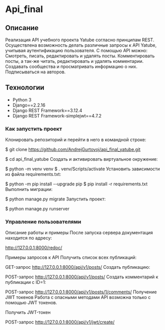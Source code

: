 # Api_final

## Описание

Реализация API учебного проекта Yatube согласно принципам REST.
Осуществлена возможность делать различные запросы к API Yatube, учитывая аутентификацию пользователя.
С помощью API можно:
Смотреть, писать, редактировать и удалять посты.
Комментировать посты, а так-же читать, редактировать и удалять комментарии.
Создавать сообщества и просматривать информацию о них.
Подписываться на авторов.

## Технологии

- Python 3
- Django==2.2.16
- Django REST Framework==3.12.4
- Django REST Framework-simplejwt==4.7.2

### Как запустить проект

Клонировать репозиторий и перейти в него в командной строке:

$ git clone https://github.com/AndrejGurtovoj/api_final_yatube.git

$ cd api_final_yatube
Cоздать и активировать виртуальное окружение:

$ python -m venv venv
$ . venv/Scripts/activate
Установить зависимости из файла requirements.txt:

$ python -m pip install --upgrade pip
$ pip install -r requirements.txt
Выполнить миграции:

$ python manage.py migrate
Запустить проект:

$ python manage.py runserver

### Управление пользователями

Описание работы и примеры
После запуска сервера документация находится по адресу:

http://127.0.0.1:8000/redoc/

Примеры запросов к API
Получить список всех публикаций:

GET-запрос
http://127.0.0.1:8000/api/v1/posts/
Создать публикацию:

POST-запрос
http://127.0.0.1:8000/api/v1/posts/
Создать комментарий к публикации с ID=1:

POST-запрос
http://127.0.0.1:8000/api/v1/posts/1/comments/
Получение JWT токенов
Работа с опасными методами API возможна только с помощью JWT токенов.

Получить JWT-токен

POST-запрос
http://127.0.0.1:8000/api/v1/jwt/create/

